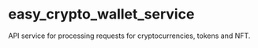 # easy_crypto_wallet_service
 API service for processing requests for cryptocurrencies, tokens and NFT.
